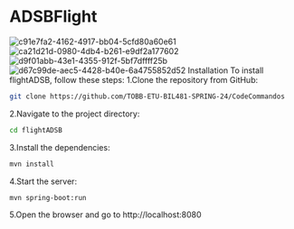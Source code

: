 # ADSBFlight

![c91e7fa2-4162-4917-bb04-5cfd80a60e61](https://github.com/TOBB-ETU-BIL481-SPRING-24/CodeCommandos/assets/123544820/8c5c0b94-a6d1-4765-bd56-c3ac08a7dff3)
![ca21d21d-0980-4db4-b261-e9df2a177602](https://github.com/TOBB-ETU-BIL481-SPRING-24/CodeCommandos/assets/123544820/0cac0eb0-3974-4828-bc78-1140a0a22835)
![d9f01abb-43e1-4355-912f-5bf7dffff25b](https://github.com/TOBB-ETU-BIL481-SPRING-24/CodeCommandos/assets/123544820/f1b35c00-0ff0-433c-9007-d8d671310477)
![d67c99de-aec5-4428-b40e-6a4755852d52](https://github.com/TOBB-ETU-BIL481-SPRING-24/CodeCommandos/assets/123544820/7088de8c-1204-4ad6-9b35-241fcf393638)
Installation
To install flightADSB, follow these steps:
1.Clone the repository from GitHub:
```bash
git clone https://github.com/TOBB-ETU-BIL481-SPRING-24/CodeCommandos
```
2.Navigate to the project directory:
```bash
cd flightADSB
```
3.Install the dependencies:
```bash
mvn install
```
4.Start the server:
```bash
mvn spring-boot:run
```
5.Open the browser and go to http://localhost:8080

